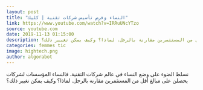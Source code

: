 ```yaml
---
layout: post
title: "النساء وفرص تأسيس شركات تقنية | كليك"
link: https://www.youtube.com/watch?v=IRRuUNcYTzo
source: youtube.com
date: 2019-11-13 01:15:00
description: نسلط الضوء على وضع النساء في عالم شركات التقنية. فالنساء المؤسسات لشركات يحصلن على مبالغ أقل من المستثمرين مقارنة بالرجل. لماذا؟ وكيف يمكن تغيير ذلك؟
categories: femmes tic
image: hightech.png
author: algorabot
---
```

نسلط الضوء على وضع النساء في عالم شركات التقنية. فالنساء المؤسسات لشركات يحصلن على مبالغ أقل من المستثمرين مقارنة بالرجل. لماذا؟ وكيف يمكن تغيير ذلك؟ 
